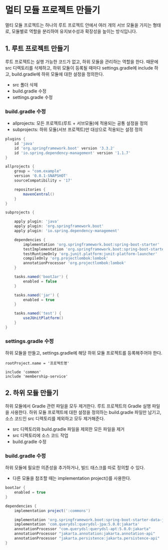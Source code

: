 # 멀티 모듈 프로젝트 만들기

멀티 모듈 프로젝트는 하나의 루트 프로젝트 안에서 여러 개의 서브 모듈을 가지는 형태로, 모듈별로 역할을 분리하여 유지보수성과 확장성을 높이는 방식입니다.

## 1. 루트 프로젝트 만들기

루트 프로젝트는 실행 가능한 코드가 없고, 하위 모듈을 관리하는 역할을 한다. 때문에 src 디렉토리를 삭제하고, 하위 모듈이 등록될 때마다 settings.gradle에 include 하고, build.gradle에 하위 모듈에 대한 설정을 정의한다.

 - src 폴더 삭제
 - build.gradle 수정
 - settings.gradle 수정

### build.gradle 수정

 - allprojects: 모든 프로젝트(루트 + 서브모듈)에 적용되는 공통 설정을 정의
 - subprojects: 하위 모듈(서브 프로젝트)만 대상으로 적용되는 설정 정의
```groovy
plugins {
    id 'java'
    id 'org.springframework.boot' version '3.3.2'
    id 'io.spring.dependency-management' version '1.1.7'
}

allprojects {
    group = "com.example"
    version '0.0.1-SNAPSHOT'
    sourceCompatibility = '17'

    repositories {
        mavenCentral()
    }
}

subprojects {

    apply plugin: 'java'
    apply plugin: 'org.springframework.boot'
    apply plugin: 'io.spring.dependency-management'

    dependencies {
        implementation 'org.springframework.boot:spring-boot-starter'
        testImplementation 'org.springframework.boot:spring-boot-starter-test'
        testRuntimeOnly 'org.junit.platform:junit-platform-launcher'
        compileOnly 'org.projectlombok:lombok'
        annotationProcessor 'org.projectlombok:lombok'
    }

    tasks.named('bootJar') {
        enabled = false
    }

    tasks.named('jar') {
        enabled = true
    }

    tasks.named('test') {
        useJUnitPlatform()
    }
}
```

### settings.gradle 수정

하위 모듈을 만들고, settings.gradle에 해당 하위 모듈 프로젝트를 등록해주어야 한다.

```
rootProject.name = '프로젝트명'

include 'common'
include 'membership-service'
```

## 2. 하위 모듈 만들기

하위 모듈에서 Gradle 관련 파일을 모두 제거한다. 루트 프로젝트의 Gradle 실행 파일을 사용한다. 하위 모듈 프로젝트에 대한 설정을 정의하는 build.gradle 파일만 남기고, 소스 코드인 src 디렉토리를 제외하고 모두 제거해준다.

 - src 디렉토리와 build.gradle 파일을 제외한 모든 파일을 제거
 - src 디렉토리에 소스 코드 작업
 - build.gradle 수정

### build.gradle 수정

하위 모듈에 필요한 의존성을 추가하거나, 빌드 태스크를 따로 정의할 수 있다.

 - 다른 모듈을 참조할 때는 implementation project()를 사용한다.

```groovy
bootJar {
    enabled = true
}

dependencies {
    implementation project(':commons')

    implementation 'org.springframework.boot:spring-boot-starter-data-jpa'
    implementation 'com.querydsl:querydsl-jpa:5.0.0:jakarta'
    annotationProcessor "com.querydsl:querydsl-apt:5.0.0:jakarta"
    annotationProcessor "jakarta.annotation:jakarta.annotation-api"
    annotationProcessor "jakarta.persistence:jakarta.persistence-api"
}
```

